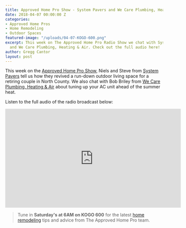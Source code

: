 ```yaml
---
title: Approved Home Pro Show - System Pavers and We Care Plumbing, Heating & Air
date: 2018-04-07 00:00:00 Z
categories:
- Approved Home Pros
- Home Remodeling
- Outdoor Spaces
featured-image: "/uploads/04-07-KOGO-600.png"
excerpt: This week on The Approved Home Pro Radio Show we chat with System Pavers
  and We Care Plumbing, Heating & Air. Check out the full audio here!
author: Gregg Cantor
layout: post
---
```


This week on the [Approved Home Pro Show](https://www.sandiegoapprovedhomepros.com/blog/approved-home-pro-radio-show-system-pavers-care-plumbing-heating-air/), Niels and Steve from [System Pavers](https://systempavers.com/) tell us how they revived a run-down outdoor living space for a retiring couple in North County. We also chat with Bob Briley from [We Care Plumbing, Heating & Air](http://www.wecareteam.com/) about tuning up your AC unit ahead of the summer heat.

Listen to the full audio of the radio broadcast below:

<div class="flex-video">
  <iframe width="560" height="315" src="https://www.youtube.com/embed/mXxvWO7gUqI?rel=0&amp;showinfo=0" frameborder="0" allow="autoplay; encrypted-media" allowfullscreen></iframe>
</div>

> Tune in **Saturday's at 6AM on KOGO 600** for the latest [home remodeling](/san-diego-home-remodel-services) tips and advice from The Approved Home Pro team.
